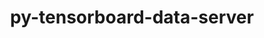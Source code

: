 ---
title: "py-tensorboard-data-server"
layout: cache
categories: [package, develop-2024-11-03]
meta: {"versions": ["0.6.1", "0.7.0"], "compilers": ["apple-clang@=15.0.0", "gcc@=11.4.0", "gcc@=13.2.0"], "oss": ["ubuntu22.04", "ubuntu24.04", "ventura"], "platforms": ["darwin", "linux"], "targets": ["aarch64", "neoverse_v1", "x86_64_v3"], "stacks": ["e4s", "e4s-neoverse_v1", "ml-darwin-aarch64-mps", "ml-linux-aarch64-cpu", "ml-linux-aarch64-cuda", "ml-linux-x86_64-cpu", "ml-linux-x86_64-cuda", "ml-linux-x86_64-rocm", "root"], "num_specs": 15, "num_specs_by_stack": {"root": 15, "ml-darwin-aarch64-mps": 3, "e4s-neoverse_v1": 2, "e4s": 2, "ml-linux-aarch64-cuda": 4, "ml-linux-aarch64-cpu": 4, "ml-linux-x86_64-cpu": 4, "ml-linux-x86_64-cuda": 4, "ml-linux-x86_64-rocm": 3}}
spec_details: [{"hash": "xvw5a32vxkvuvfp73bldnqwjan6iuqqp", "compiler": "apple-clang@=15.0.0", "versions": ["0.6.1"], "os": "ventura", "platform": "darwin", "target": "aarch64", "variants": ["build_system=python_pip", "patches=4b3bcc2,878bbd6"], "stacks": ["root", "ml-darwin-aarch64-mps"], "size": "-", "tarball": "https://binaries.spack.io/develop-2024-11-03/build_cache/darwin-ventura-aarch64/apple-clang-15.0.0/py-tensorboard-data-server-0.6.1/darwin-ventura-aarch64-apple-clang-15.0.0-py-tensorboard-data-server-0.6.1-xvw5a32vxkvuvfp73bldnqwjan6iuqqp.spack"}, {"hash": "erbcnx45qnn3624e4fasi5fgpouetyjw", "compiler": "apple-clang@=15.0.0", "versions": ["0.7.0"], "os": "ventura", "platform": "darwin", "target": "aarch64", "variants": ["build_system=python_pip"], "stacks": ["root", "ml-darwin-aarch64-mps"], "size": "-", "tarball": "https://binaries.spack.io/develop-2024-11-03/build_cache/darwin-ventura-aarch64/apple-clang-15.0.0/py-tensorboard-data-server-0.7.0/darwin-ventura-aarch64-apple-clang-15.0.0-py-tensorboard-data-server-0.7.0-erbcnx45qnn3624e4fasi5fgpouetyjw.spack"}, {"hash": "46lrwnwqzmcikbgse4oetgjv2ppwgpxj", "compiler": "apple-clang@=15.0.0", "versions": ["0.7.0"], "os": "ventura", "platform": "darwin", "target": "aarch64", "variants": ["build_system=python_pip"], "stacks": ["root", "ml-darwin-aarch64-mps"], "size": "-", "tarball": "https://binaries.spack.io/develop-2024-11-03/build_cache/darwin-ventura-aarch64/apple-clang-15.0.0/py-tensorboard-data-server-0.7.0/darwin-ventura-aarch64-apple-clang-15.0.0-py-tensorboard-data-server-0.7.0-46lrwnwqzmcikbgse4oetgjv2ppwgpxj.spack"}, {"hash": "6m6lg3lintrkatqmfcyvqnd42q4r6mrn", "compiler": "gcc@=11.4.0", "versions": ["0.6.1"], "os": "ubuntu22.04", "platform": "linux", "target": "neoverse_v1", "variants": ["build_system=python_pip", "patches=4b3bcc2,878bbd6"], "stacks": ["root", "e4s-neoverse_v1"], "size": "-", "tarball": "https://binaries.spack.io/develop-2024-11-03/build_cache/linux-ubuntu22.04-neoverse_v1/gcc-11.4.0/py-tensorboard-data-server-0.6.1/linux-ubuntu22.04-neoverse_v1-gcc-11.4.0-py-tensorboard-data-server-0.6.1-6m6lg3lintrkatqmfcyvqnd42q4r6mrn.spack"}, {"hash": "neqdsbe6cwr75rbhjbh3c5xgfaw7j6ep", "compiler": "gcc@=11.4.0", "versions": ["0.7.0"], "os": "ubuntu22.04", "platform": "linux", "target": "neoverse_v1", "variants": ["build_system=python_pip"], "stacks": ["root", "e4s-neoverse_v1"], "size": "-", "tarball": "https://binaries.spack.io/develop-2024-11-03/build_cache/linux-ubuntu22.04-neoverse_v1/gcc-11.4.0/py-tensorboard-data-server-0.7.0/linux-ubuntu22.04-neoverse_v1-gcc-11.4.0-py-tensorboard-data-server-0.7.0-neqdsbe6cwr75rbhjbh3c5xgfaw7j6ep.spack"}, {"hash": "cnvsl7octvpnutp7uckbnqscybejzbyq", "compiler": "gcc@=11.4.0", "versions": ["0.6.1"], "os": "ubuntu22.04", "platform": "linux", "target": "x86_64_v3", "variants": ["build_system=python_pip", "patches=4b3bcc2,878bbd6"], "stacks": ["e4s", "root"], "size": "-", "tarball": "https://binaries.spack.io/develop-2024-11-03/build_cache/linux-ubuntu22.04-x86_64_v3/gcc-11.4.0/py-tensorboard-data-server-0.6.1/linux-ubuntu22.04-x86_64_v3-gcc-11.4.0-py-tensorboard-data-server-0.6.1-cnvsl7octvpnutp7uckbnqscybejzbyq.spack"}, {"hash": "dp6wwp5evjgyul4pw3xvfur7d2t4kt2s", "compiler": "gcc@=11.4.0", "versions": ["0.7.0"], "os": "ubuntu22.04", "platform": "linux", "target": "x86_64_v3", "variants": ["build_system=python_pip"], "stacks": ["e4s", "root"], "size": "-", "tarball": "https://binaries.spack.io/develop-2024-11-03/build_cache/linux-ubuntu22.04-x86_64_v3/gcc-11.4.0/py-tensorboard-data-server-0.7.0/linux-ubuntu22.04-x86_64_v3-gcc-11.4.0-py-tensorboard-data-server-0.7.0-dp6wwp5evjgyul4pw3xvfur7d2t4kt2s.spack"}, {"hash": "gugzdghqcfhbpcszy5o7gvzhpcfb7xto", "compiler": "gcc@=13.2.0", "versions": ["0.6.1"], "os": "ubuntu24.04", "platform": "linux", "target": "aarch64", "variants": ["build_system=python_pip", "patches=4b3bcc2,878bbd6"], "stacks": ["root", "ml-linux-aarch64-cuda", "ml-linux-aarch64-cpu"], "size": "-", "tarball": "https://binaries.spack.io/develop-2024-11-03/build_cache/linux-ubuntu24.04-aarch64/gcc-13.2.0/py-tensorboard-data-server-0.6.1/linux-ubuntu24.04-aarch64-gcc-13.2.0-py-tensorboard-data-server-0.6.1-gugzdghqcfhbpcszy5o7gvzhpcfb7xto.spack"}, {"hash": "cpw6lwr7r3i7drjeidwkq66xdshzhbwi", "compiler": "gcc@=13.2.0", "versions": ["0.7.0"], "os": "ubuntu24.04", "platform": "linux", "target": "aarch64", "variants": ["build_system=python_pip"], "stacks": ["root", "ml-linux-aarch64-cuda", "ml-linux-aarch64-cpu"], "size": "-", "tarball": "https://binaries.spack.io/develop-2024-11-03/build_cache/linux-ubuntu24.04-aarch64/gcc-13.2.0/py-tensorboard-data-server-0.7.0/linux-ubuntu24.04-aarch64-gcc-13.2.0-py-tensorboard-data-server-0.7.0-cpw6lwr7r3i7drjeidwkq66xdshzhbwi.spack"}, {"hash": "be6kre7tghd6xjxaesniogijcg6f35hr", "compiler": "gcc@=13.2.0", "versions": ["0.7.0"], "os": "ubuntu24.04", "platform": "linux", "target": "aarch64", "variants": ["build_system=python_pip"], "stacks": ["root", "ml-linux-aarch64-cuda", "ml-linux-aarch64-cpu"], "size": "-", "tarball": "https://binaries.spack.io/develop-2024-11-03/build_cache/linux-ubuntu24.04-aarch64/gcc-13.2.0/py-tensorboard-data-server-0.7.0/linux-ubuntu24.04-aarch64-gcc-13.2.0-py-tensorboard-data-server-0.7.0-be6kre7tghd6xjxaesniogijcg6f35hr.spack"}, {"hash": "o3jmvq3rpte3fxw4kgqa7fetgtpbmiv3", "compiler": "gcc@=13.2.0", "versions": ["0.7.0"], "os": "ubuntu24.04", "platform": "linux", "target": "aarch64", "variants": ["build_system=python_pip"], "stacks": ["root", "ml-linux-aarch64-cuda", "ml-linux-aarch64-cpu"], "size": "-", "tarball": "https://binaries.spack.io/develop-2024-11-03/build_cache/linux-ubuntu24.04-aarch64/gcc-13.2.0/py-tensorboard-data-server-0.7.0/linux-ubuntu24.04-aarch64-gcc-13.2.0-py-tensorboard-data-server-0.7.0-o3jmvq3rpte3fxw4kgqa7fetgtpbmiv3.spack"}, {"hash": "fvvrcp53lfhzkh5hvmnsdabpc3bz4wxq", "compiler": "gcc@=13.2.0", "versions": ["0.7.0"], "os": "ubuntu24.04", "platform": "linux", "target": "x86_64_v3", "variants": ["build_system=python_pip"], "stacks": ["root", "ml-linux-x86_64-cpu", "ml-linux-x86_64-cuda", "ml-linux-x86_64-rocm"], "size": "-", "tarball": "https://binaries.spack.io/develop-2024-11-03/build_cache/linux-ubuntu24.04-x86_64_v3/gcc-13.2.0/py-tensorboard-data-server-0.7.0/linux-ubuntu24.04-x86_64_v3-gcc-13.2.0-py-tensorboard-data-server-0.7.0-fvvrcp53lfhzkh5hvmnsdabpc3bz4wxq.spack"}, {"hash": "sbaioyp4tftlugres6fh6ptm4jej6hni", "compiler": "gcc@=13.2.0", "versions": ["0.6.1"], "os": "ubuntu24.04", "platform": "linux", "target": "x86_64_v3", "variants": ["build_system=python_pip", "patches=4b3bcc2,878bbd6"], "stacks": ["root", "ml-linux-x86_64-cpu", "ml-linux-x86_64-cuda"], "size": "-", "tarball": "https://binaries.spack.io/develop-2024-11-03/build_cache/linux-ubuntu24.04-x86_64_v3/gcc-13.2.0/py-tensorboard-data-server-0.6.1/linux-ubuntu24.04-x86_64_v3-gcc-13.2.0-py-tensorboard-data-server-0.6.1-sbaioyp4tftlugres6fh6ptm4jej6hni.spack"}, {"hash": "5dt6hcd6vrwjx5ltnfzp537zfbnnzora", "compiler": "gcc@=13.2.0", "versions": ["0.7.0"], "os": "ubuntu24.04", "platform": "linux", "target": "x86_64_v3", "variants": ["build_system=python_pip"], "stacks": ["root", "ml-linux-x86_64-cpu", "ml-linux-x86_64-cuda", "ml-linux-x86_64-rocm"], "size": "-", "tarball": "https://binaries.spack.io/develop-2024-11-03/build_cache/linux-ubuntu24.04-x86_64_v3/gcc-13.2.0/py-tensorboard-data-server-0.7.0/linux-ubuntu24.04-x86_64_v3-gcc-13.2.0-py-tensorboard-data-server-0.7.0-5dt6hcd6vrwjx5ltnfzp537zfbnnzora.spack"}, {"hash": "2gdlnldvlxx7qjwfjpb73rq2k6ddbill", "compiler": "gcc@=13.2.0", "versions": ["0.7.0"], "os": "ubuntu24.04", "platform": "linux", "target": "x86_64_v3", "variants": ["build_system=python_pip"], "stacks": ["root", "ml-linux-x86_64-cpu", "ml-linux-x86_64-cuda", "ml-linux-x86_64-rocm"], "size": "-", "tarball": "https://binaries.spack.io/develop-2024-11-03/build_cache/linux-ubuntu24.04-x86_64_v3/gcc-13.2.0/py-tensorboard-data-server-0.7.0/linux-ubuntu24.04-x86_64_v3-gcc-13.2.0-py-tensorboard-data-server-0.7.0-2gdlnldvlxx7qjwfjpb73rq2k6ddbill.spack"}]
---